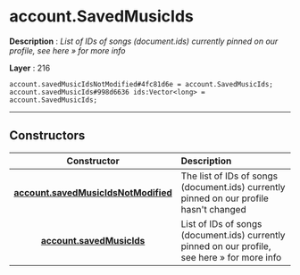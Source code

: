 # account.SavedMusicIds

**Description** : *List of IDs of songs \(document\.ids\) currently pinned on our profile, see here &raquo; for more info*

**Layer** : 216

```tl
account.savedMusicIdsNotModified#4fc81d6e = account.SavedMusicIds;
account.savedMusicIds#998d6636 ids:Vector<long> = account.SavedMusicIds;
```

---

## Constructors

| Constructor | Description |
| :---: | :--- |
| [**account.savedMusicIdsNotModified**](constructor/account.savedMusicIdsNotModified) | The list of IDs of songs (document.ids) currently pinned on our profile hasn't changed |
| [**account.savedMusicIds**](constructor/account.savedMusicIds) | List of IDs of songs (document.ids) currently pinned on our profile, see here » for more info |